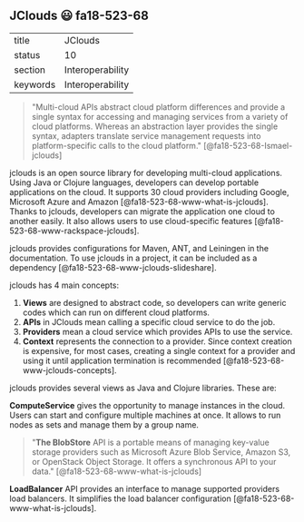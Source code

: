 ## JClouds :smiley: fa18-523-68


|          |                  |
| -------- | ---------------- |
| title    | JClouds          | 
| status   | 10               |
| section  | Interoperability |
| keywords | Interoperability |




> "Multi-cloud APIs abstract cloud platform differences and provide a single 
syntax for accessing and managing services from a variety of cloud platforms.
Whereas an abstraction layer provides the single syntax, adapters translate 
service management requests into platform-specific calls to the cloud platform."
[@fa18-523-68-Ismael-jclouds]

jclouds is an open source library for developing multi-cloud applications. 
Using Java or Clojure languages, developers can develop portable applications on
 the cloud. It supports 30 cloud providers including Google, Microsoft Azure and
  Amazon [@fa18-523-68-www-what-is-jclouds]. Thanks to jclouds, developers can 
  migrate the application one cloud to another easily. It also allows users to 
  use cloud-specific features [@fa18-523-68-www-rackspace-jclouds]. 

jclouds provides configurations for Maven, ANT, and Leiningen in the 
documentation. To use jclouds in a project, it can be included as a dependency 
[@fa18-523-68-www-jclouds-slideshare].

jclouds has 4 main concepts:

1.  __Views__ are designed to abstract code, so developers can write generic 
codes which can run on different cloud platforms.
2.  __APIs__ in JClouds mean calling a specific cloud service to do the job.
3.  __Providers__ mean a cloud service which provides APIs to use the service.
4.  __Context__ represents the connection to a provider. Since context creation 
is expensive, for most cases, creating a single context for a provider and using
it until application termination is recommended [@fa18-523-68-www-jclouds-concepts]. 

jclouds provides several views as Java and Clojure libraries. These are:

__ComputeService__ gives the opportunity to manage instances in the cloud.  
Users can start and configure multiple machines at once. It allows to run nodes 
as sets and manage them by a group name.

> "__The BlobStore__ API is a portable means of managing key-value storage 
providers such as Microsoft Azure Blob Service, Amazon S3, or OpenStack Object 
Storage. It offers a synchronous API to your data." [@fa18-523-68-www-what-is-jclouds]

__LoadBalancer__ API provides an interface to manage supported providers load 
balancers. It simplifies the load balancer configuration [@fa18-523-68-www-what-is-jclouds].